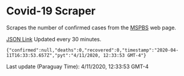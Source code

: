 # Covid-19 Scraper

Scrapes the number of confirmed cases from the [MSPBS](https://www.mspbs.gov.py/covid-19.php) web page.

[JSON Link](https://jmayalag.github.io/covid19-scrape/cases.json)
Updated every 30 minutes.
```
{"confirmed":null,"deaths":0,"recovered":0,"timestamp":"2020-04-11T16:33:53.657Z","pyt":"4/11/2020, 12:33:53 GMT-4"}
```
Last update (Paraguay Time): 4/11/2020, 12:33:53 GMT-4